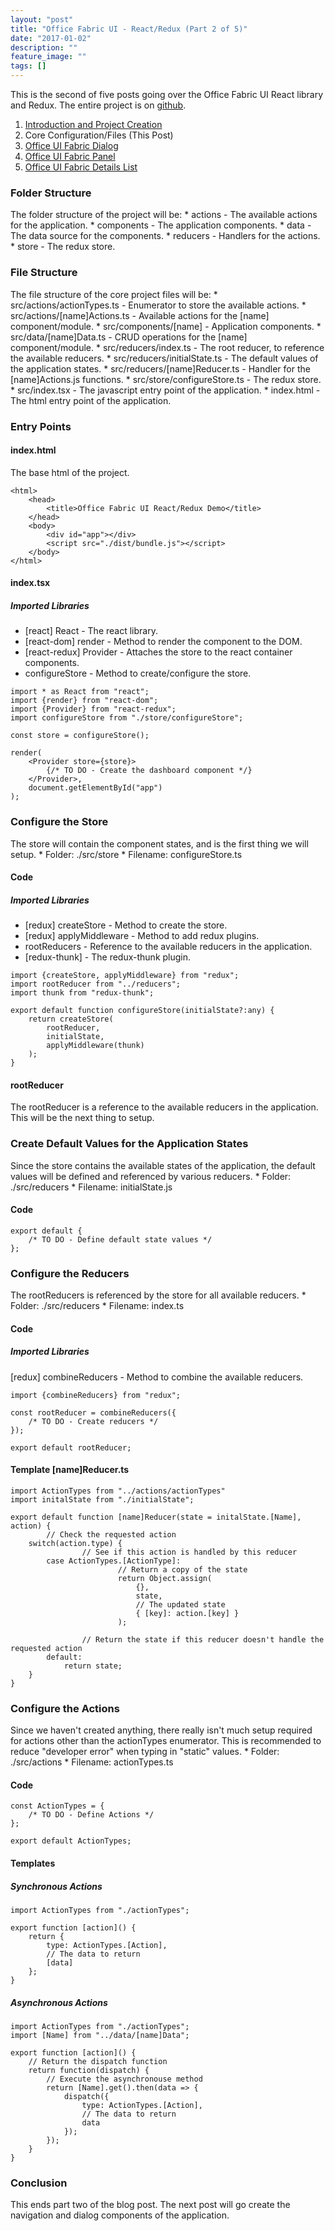 ```yaml
---
layout: "post"
title: "Office Fabric UI - React/Redux (Part 2 of 5)"
date: "2017-01-02"
description: ""
feature_image: ""
tags: []
---
```


This is the second of five posts going over the Office Fabric UI React library and Redux. The entire project is on [github](https://github.com/gunjandatta/sprest-fabric-react-redux).

<!--more-->

1. [Introduction and Project Creation](https://dattabase.com/blog/office-fabric-ui-reactredux-part-1-5/)
2. Core Configuration/Files (This Post)
3. [Office UI Fabric Dialog](https://dattabase.com/blog/office-fabric-ui-reactredux-part-3-5/)
4. [Office UI Fabric Panel](https://dattabase.com/blog/office-fabric-ui-reactredux-part-4-5/)
5. [Office UI Fabric Details List](https://dattabase.com/blog/office-fabric-ui-reactredux-part-5-5/)

### Folder Structure

The folder structure of the project will be: \* actions - The available actions for the application. \* components - The application components. \* data - The data source for the components. \* reducers - Handlers for the actions. \* store - The redux store.

### File Structure

The file structure of the core project files will be: \* src/actions/actionTypes.ts - Enumerator to store the available actions. \* src/actions/\[name\]Actions.ts - Available actions for the \[name\] component/module. \* src/components/\[name\] - Application components. \* src/data/\[name\]Data.ts - CRUD operations for the \[name\] component/module. \* src/reducers/index.ts - The root reducer, to reference the available reducers. \* src/reducers/initialState.ts - The default values of the application states. \* src/reducers/\[name\]Reducer.ts - Handler for the \[name\]Actions.js functions. \* src/store/configureStore.ts - The redux store. \* src/index.tsx - The javascript entry point of the application. \* index.html - The html entry point of the application.

### Entry Points

#### index.html

The base html of the project.

```
<html>
    <head>
        <title>Office Fabric UI React/Redux Demo</title>
    </head>
    <body>
        <div id="app"></div>
        <script src="./dist/bundle.js"></script>
    </body>
</html>

```

#### index.tsx

##### Imported Libraries

- \[react\] React - The react library.
- \[react-dom\] render - Method to render the component to the DOM.
- \[react-redux\] Provider - Attaches the store to the react container components.
- configureStore - Method to create/configure the store.

```
import * as React from "react";
import {render} from "react-dom";
import {Provider} from "react-redux";
import configureStore from "./store/configureStore";

const store = configureStore();

render(
    <Provider store={store}>
        {/* TO DO - Create the dashboard component */}
    </Provider>,
    document.getElementById("app")
);

```

### Configure the Store

The store will contain the component states, and is the first thing we will setup. \* Folder: ./src/store \* Filename: configureStore.ts

#### Code

##### Imported Libraries

- \[redux\] createStore - Method to create the store.
- \[redux\] applyMiddleware - Method to add redux plugins.
- rootReducers - Reference to the available reducers in the application.
- \[redux-thunk\] - The redux-thunk plugin.

```
import {createStore, applyMiddleware} from "redux";
import rootReducer from "../reducers";
import thunk from "redux-thunk";

export default function configureStore(initialState?:any) {
    return createStore(
        rootReducer,
        initialState,
        applyMiddleware(thunk)
    );
}

```

#### rootReducer

The rootReducer is a reference to the available reducers in the application. This will be the next thing to setup.

### Create Default Values for the Application States

Since the store contains the available states of the application, the default values will be defined and referenced by various reducers. \* Folder: ./src/reducers \* Filename: initialState.js

#### Code

```
export default {
    /* TO DO - Define default state values */
};

```

### Configure the Reducers

The rootReducers is referenced by the store for all available reducers. \* Folder: ./src/reducers \* Filename: index.ts

#### Code

##### Imported Libraries

\[redux\] combineReducers - Method to combine the available reducers.

```
import {combineReducers} from "redux";

const rootReducer = combineReducers({
    /* TO DO - Create reducers */
});

export default rootReducer;

```

#### Template \[name\]Reducer.ts

```
import ActionTypes from "../actions/actionTypes"
import initalState from "./initialState";

export default function [name]Reducer(state = initalState.[Name], action) {
        // Check the requested action
    switch(action.type) {
                // See if this action is handled by this reducer
        case ActionTypes.[ActionType]:
                        // Return a copy of the state
                        return Object.assign(
                            {},
                            state,
                            // The updated state
                            { [key]: action.[key] }
                        );

                // Return the state if this reducer doesn't handle the requested action
        default:
            return state;
    }
}

```

### Configure the Actions

Since we haven't created anything, there really isn't much setup required for actions other than the actionTypes enumerator. This is recommended to reduce "developer error" when typing in "static" values. \* Folder: ./src/actions \* Filename: actionTypes.ts

#### Code

```
const ActionTypes = {
    /* TO DO - Define Actions */
};

export default ActionTypes;

```

#### Templates

##### Synchronous Actions

```
import ActionTypes from "./actionTypes";

export function [action]() {
    return {
        type: ActionTypes.[Action],
        // The data to return
        [data]
    };
}

```

##### Asynchronous Actions

```
import ActionTypes from "./actionTypes";
import [Name] from "../data/[name]Data";

export function [action]() {
    // Return the dispatch function
    return function(dispatch) {
        // Execute the asynchronouse method
        return [Name].get().then(data => {
            dispatch({
                type: ActionTypes.[Action],
                // The data to return
                data
            });
        });
    }
}

```

### Conclusion

This ends part two of the blog post. The next post will go create the navigation and dialog components of the application.
